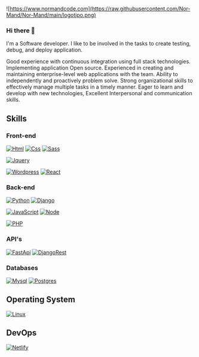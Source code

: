 ![https://www.normandcode.com](https://raw.githubusercontent.com/Nor-Mand/Nor-Mand/main/logotipo.png)
### Hi there 👋

I'm a  Software developer. I like to be involved in the tasks to create testing, debug, and deploy application.

Good experience with continuous integration using full stack technologies. Implementing application Open source. Experienced in creating and maintaining enterprise-level web applications with the team. Ability to independently and proactively problem solve. Strong organizational skills to effectively manage multiple tasks in a timely manner. Eager to learn and develop with new technologies, Excellent Interpersonal and communication skills.


<!--
**Nor-Mand/Nor-Mand** is a ✨ _special_ ✨ repository because its `README.md` (this file) appears on your GitHub profile.

Here are some ideas to get you started:

- 🔭 I’m currently working on ...
- 🌱 I’m currently learning ...
- 👯 I’m looking to collaborate on ...
- 🤔 I’m looking for help with ...
- 💬 Ask me about ...
- 📫 How to reach me: ...
- 😄 Pronouns: ...
- ⚡ Fun fact: ...
-->

## Skills

### Front-end
[![Html](https://img.shields.io/badge/HTML5-E34F26?style=for-the-badge&logo=html5&logoColor=white)]()
[![Css](https://img.shields.io/badge/CSS3-1572B6?style=for-the-badge&logo=css3&logoColor=white)]()
[![Sass](https://img.shields.io/badge/Sass-CC6699?style=for-the-badge&logo=sass&logoColor=white)]()

[![Jquery](https://img.shields.io/badge/jQuery-0769AD?style=for-the-badge&logo=jquery&logoColor=white)]()

[![Wordpress](https://img.shields.io/badge/Wordpress-21759B?style=for-the-badge&logo=wordpress&logoColor=white)]()
[![React](https://img.shields.io/badge/React-20232A?style=for-the-badge&logo=react&logoColor=61DAFB)]()

### Back-end
[![Python](https://img.shields.io/badge/Python-FFD43B?style=for-the-badge&logo=python&logoColor=blue)]() 
[![Django](https://img.shields.io/badge/Django-092E20?style=for-the-badge&logo=django&logoColor=white)]() 

[![JavaScript](https://img.shields.io/badge/JavaScript-F7DF1E?style=for-the-badge&logo=javascript&logoColor=white)]()
[![Node](https://img.shields.io/badge/Node.js-339933?style=for-the-badge&logo=nodedotjs&logoColor=white)]()

[![PHP](https://img.shields.io/badge/PHP-777BB4?style=for-the-badge&logo=php&logoColor=white)]()

### API's
[![FastApi](https://img.shields.io/badge/fastapi-109989?style=for-the-badge&logo=FASTAPI&logoColor=white)]()
[![DjangoRest](https://img.shields.io/badge/django%20rest-ff1709?style=for-the-badge&logo=django&logoColor=white)]()

### Databases
[![Mysql](https://img.shields.io/badge/MySQL-005C84?style=for-the-badge&logo=mysql&logoColor=white)]()
[![Postgres](https://img.shields.io/badge/PostgreSQL-316192?style=for-the-badge&logo=postgresql&logoColor=white&)]()

## Operating System
[![Linux](https://img.shields.io/badge/Ubuntu-E95420?style=for-the-badge&logo=ubuntu&logoColor=white)]()  

## DevOps
[![Netlify](https://img.shields.io/badge/Netlify-00C7B7?style=for-the-badge&logo=netlify&logoColor=white)]() 
	
